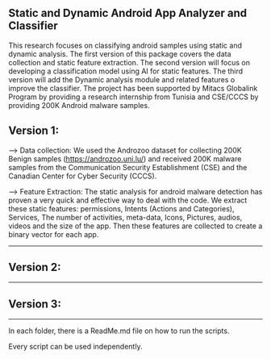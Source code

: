 ## Static and Dynamic Android App Analyzer and Classifier

This research focuses on classifying android samples using static and dynamic analysis. The first version of this package covers the data collection and static feature extraction. The second version will focus on developing a classification model using AI for static features. The third version will add the Dynamic analysis module and related features o improve the classifier. 
The project has been supported by Mitacs Globalink Program by providing a research internship from Tunisia and CSE/CCCS by providing 200K Android malware samples. 

## Version 1: 

--> Data collection: We used the Androzoo dataset for collecting 200K Benign samples (https://androzoo.uni.lu/) and received 200K malware samples from the Communication Security Establishment (CSE) and the Canadian Center for Cyber Security (CCCS).

--> Feature Extraction: The static analysis for android malware detection has proven a very quick and effective way to deal with the code. We extract these static features: permissions, Intents (Actions and Categories), Services, The number of activities, meta-data, Icons, Pictures, audios, videos and the size of the app. Then these features are collected to create a binary vector for each app.

------------------------------------------------------
## Version 2:

------------------------------------------------------
## Version 3:

------------------------------------------------------

In each folder, there is a ReadMe.md file on how to run the scripts. 

Every script can be used independently.
